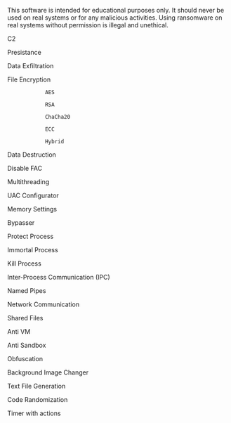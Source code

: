This software is intended for educational purposes only. It should never be used on real systems or for any malicious activities. Using ransomware on real systems without permission is illegal and unethical.

C2

Presistance 

Data Exfiltration

File Encryption

                AES
                
                RSA
                
                ChaCha20
                
                ECC
    
                Hybrid

Data Destruction

Disable FAC

Multithreading

UAC Configurator 

Memory Settings

Bypasser 

Protect Process

Immortal Process

Kill Process

Inter-Process Communication (IPC)

Named Pipes

Network Communication

Shared Files

Anti VM

Anti Sandbox

Obfuscation

Background Image Changer

Text File Generation 

Code Randomization

Timer with actions 
